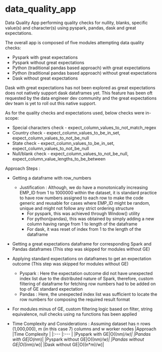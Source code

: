 # data_quality_app

Data Quality App performing quality checks for nullity, blanks, specific value(s) and character(s) using pyspark, pandas, dask and great expectations.

The overall app is composed of five modules attempting data quality checks:

+ Pyspark with great expectations
+ Pyspark without great expectations
+ Python (traditional pandas based approach) with great expectations
+ Python (traditional pandas based approach) without great expectations
+ Dask without great expectations

Dask with great expectations has not been explored as great expectations does not natively support dask dataframes yet. This feature has been oft requested by the data engineer dev community and the great expectations dev team is yet to roll out this native support.

As for the quality checks and expectations used, below checks were in-scope:

+ Special characters check - expect_column_values_to_not_match_regex
+ Country check - expect_column_values_to_be_in_set, expect_column_values_to_not_be_null
+ State check - expect_column_values_to_be_in_set, expect_column_values_to_not_be_null
+ Null/blank check - expect_column_values_to_not_be_null, expect_column_value_lengths_to_be_between

Approach Steps :

+ Getting a dataframe with row_numbers 
  * Justification : Although, we do have a monotonically increasing EMP_ID from 1 to 1000000 within the dataset, it is standard practice to have row numbers assigned to each row to make the code generic and reusable for cases where EMP_ID might be random, unique and might not follow any strict ordering structure
    - For pyspark, this was achieved through Window() utility 
    - For python(pandas), this was obtained by simply adding a new column having range from 1 to length of the dataframe
    - For dask, it was reset of index from 1 to the length of the dataframe
+ Getting a great expectations dataframe for corresponding Spark and Pandas dataframes (This step was skipped for modules without GE)
+ Applying standard expectations on dataframes to get an expectation outcome (This step was skipped for modules without GE)
  * Pyspark : Here the expectation outcome did not have unexpected index list due to the distributed nature of Spark, therefore, custom filtering of dataframe for fetching row numbers had to be added on top of GE standard expectation
  * Pandas : Here, the unexpected index list was sufficient to locate the row numbers for composing the required result format
+ For modules minus of GE, custom filtering logic based on filter, string equivalence, null checks using na functions has been applied

+ Time Complexity and Considerations :
Assuming dataset has n rows (1,000,000), m (in this case 7) columns and w worker nodes
|Approach	|Time Complexity	|
|:---   	|:--- 				|
|Pyspark with GE|O((n*m)/w)|
|Pandas with GE|O(n*m)|
|Pyspark without GE|O((n*m)/w)|
|Pandas without GE|O((n*m)/w)|
|Dask without GE|O((n*m)/w)|

